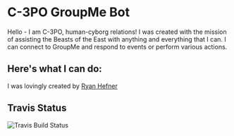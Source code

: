 # C-3PO GroupMe Bot

Hello - I am C-3PO, human-cyborg relations!  I was created with the mission of assisting the Beasts of the East with
anything and everything that I can. I can connect to GroupMe and respond to events or perform various actions.

Here's what I can do:
 - 

I was lovingly created by [Ryan Hefner](http://r.hefner1.com)

## Travis Status
![Travis Build Status](https://api.travis-ci.org/rhefner1/c3po.svg)
